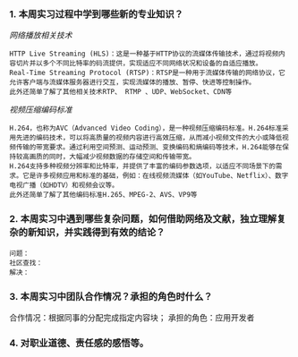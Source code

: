 ### 1. 本周实习过程中学到哪些新的专业知识？
*网络播放相关技术*

	HTTP Live Streaming (HLS)：这是一种基于HTTP协议的流媒体传输技术，通过将视频内容切片并以多个不同比特率的码流提供，实现适应不同网络状况和设备的自适应播放。
	Real-Time Streaming Protocol (RTSP)：RTSP是一种用于流媒体传输的网络协议，它允许客户端与流媒体服务器进行交互，实现流媒体的播放、暂停、快进等控制操作。
	此外还简单了解了其他相关技术RTP、 RTMP 、UDP、WebSocket、CDN等
*视频压缩编码标准*

	H.264，也称为AVC（Advanced Video Coding），是一种视频压缩编码标准。H.264标准采用先进的编码技术，可以将高质量的视频内容进行高效压缩，从而减小视频文件的大小或降低视频传输的带宽要求。通过利用空间预测、运动预测、变换编码和熵编码等技术，H.264能够在保持较高画质的同时，大幅减少视频数据的存储空间和传输带宽。
	H.264支持多种视频分辨率和比特率，并提供了丰富的编码参数选项，以适应不同场景下的需求。它是许多视频应用和标准的基础，例如：在线视频流媒体（如YouTube、Netflix）、数字电视广播（如HDTV）和视频会议等。
	此外还简单了解了其他编码标准H.265、MPEG-2、AVS、VP9等
### 2. 本周实习中遇到哪些复杂问题，如何借助网络及文献，独立理解复杂的新知识，并实践得到有效的结论？
	问题：
	社区查找：
	解决：
### 3. 本周实习中团队合作情况？承担的角色时什么？
合作情况：根据同事的分配完成指定内容块；
承担的角色：应用开发者
### 4. 对职业道德、责任感的感悟等。